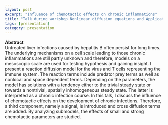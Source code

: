 ```yaml
---
layout: post
excerpt: "Influence of chemotactic effects on chronic inflammations" 
title: "Talk during workshop Nonlinear diffusion equations and Applications in Biology, University of Nijmegen, the Netherlands"
tags: [presentation]
category: presentation
---
```


<b>Abstract</b><br>
Untreated liver infections caused by hepatitis B often persist for long times. 
The underlying mechanisms on a cell scale leading to those chronic inflammations are still partly unknown and therefore, models on a mesoscopic scale are used for testing hypothesis and gaining insight. 
I present a reaction diffusion model for the virus and T cells representing the immune system. 
The reaction terms include predator prey terms as well as nonlocal and space dependent terms. 
Depending on the parameters, the model has solutions with a tendency either to the trivial steady state or towards a nontrivial, spatially inhomogeneous steady state. 
The latter is interpreted as a chronic infection course. 
In this talk, I discuss the influence of chemotactic effects on the development of chronic infections. 
Therefore, a third component, namely a signal, is introduced and cross diffusion terms are added. 
By analyzing submodels, the effects of small and strong chemotactic parameters are studied. 